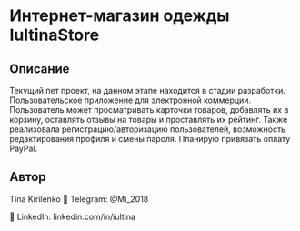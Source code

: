 # Интернет-магазин одежды IultinaStore

## Описание
Текущий пет проект, на данном этапе находится в стадии разработки. 
Пользовательское приложение для электронной коммерции. Пользователь может просматривать карточки товаров, добавлять их в корзину, оставлять отзывы на товары и проставлять их рейтинг. 
Также реализовала регистрацию/авторизацию пользователей, возможность редактирования профиля и смены пароля. Планирую привязать оплату PayPal.

## Автор
Tina Kirilenko 📧 Telegram: @Mi_2018

🔗 LinkedIn: linkedin.com/in/iultina
